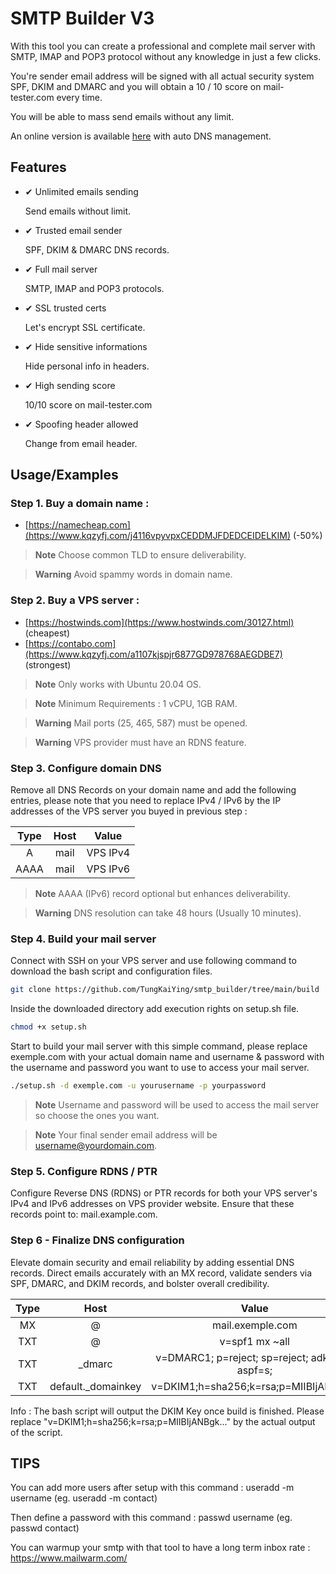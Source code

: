 
# SMTP Builder V3

With this tool you can create a professional and complete mail server with SMTP, IMAP and POP3 protocol without any knowledge in just a few clicks. 

You're sender email address will be signed with all actual security system SPF, DKIM and DMARC and you will obtain a 10 / 10 score on mail-tester.com every time. 

You will be able to mass send emails without any limit.

An online version is available [here](https://smtp-builder.com) with auto DNS management. 

## Features

- ✔ Unlimited emails sending
    
    Send emails without limit.

- ✔ Trusted email sender
    
    SPF, DKIM & DMARC DNS records.

- ✔ Full mail server
    
    SMTP, IMAP and POP3 protocols.

- ✔ SSL trusted certs
    
    Let's encrypt SSL certificate.

- ✔ Hide sensitive informations
    
    Hide personal info in headers.

- ✔ High sending score
    
    10/10 score on mail-tester.com

- ✔ Spoofing header allowed
    
    Change from email header.


## Usage/Examples

### Step 1. Buy a domain name :

- [https://namecheap.com](https://www.kqzyfj.com/j4116vpyvpxCEDDMJFDEDCEIDELKIM) (-50%)

> **Note**
Choose common TLD to ensure deliverability.

> **Warning**
Avoid spammy words in domain name. 

### Step 2. Buy a VPS server :

 - [https://hostwinds.com](https://www.hostwinds.com/30127.html) (cheapest)
 - [https://contabo.com](https://www.kqzyfj.com/a1107kjspjr6877GD978768AEGDBE7) (strongest)

> **Note**
Only works with Ubuntu 20.04 OS.

> **Note**
Minimum Requirements : 1 vCPU, 1GB RAM.

> **Warning**
Mail ports (25, 465, 587) must be opened.

> **Warning**
VPS provider must have an RDNS feature.

### Step 3. Configure domain DNS

Remove all DNS Records on your domain name and add the following entries, please note that you need to replace IPv4 / IPv6 by the IP addresses of the VPS server you buyed in previous step :

| Type | Host  | Value |
| :---:   | :-: | :-: |
| A | mail | VPS IPv4 |
| AAAA | mail | VPS IPv6 |

> **Note**
AAAA (IPv6) record optional but enhances deliverability.

> **Warning**
DNS resolution can take 48 hours (Usually 10 minutes).

### Step 4. Build your mail server

Connect with SSH on your VPS server and use following command to download the bash script and configuration files. 

```bash
git clone https://github.com/TungKaiYing/smtp_builder/tree/main/build
```

Inside the downloaded directory add execution rights on setup.sh file.

```bash
chmod +x setup.sh
```

Start to build your mail server with this simple command, please replace exemple.com with your actual domain name and username & password with the username and password you want to use to access your mail server.

```bash
./setup.sh -d exemple.com -u yourusername -p yourpassword
```

> **Note**
Username and password will be used to access the mail server so choose the ones you want.

> **Note**
Your final sender email address will be username@yourdomain.com.

### Step 5. Configure RDNS / PTR

Configure Reverse DNS (RDNS) or PTR records for both your VPS server's IPv4 and IPv6 addresses on VPS provider website. Ensure that these records point to: mail.example.com.

### Step 6 - Finalize DNS configuration

Elevate domain security and email reliability by adding essential DNS records. Direct emails accurately with an MX record, validate senders via SPF, DMARC, and DKIM records, and bolster overall credibility.

| Type | Host  | Value |
| :---:   | :-: | :-: |
| MX | @ | mail.exemple.com |
| TXT | @ | v=spf1 mx ~all |
| TXT | _dmarc | v=DMARC1; p=reject; sp=reject; adkim=s; aspf=s; |
| TXT | default._domainkey | v=DKIM1;h=sha256;k=rsa;p=MIIBIjANBgk... |

Info : The bash script will output the DKIM Key once build is finished. Please replace "v=DKIM1;h=sha256;k=rsa;p=MIIBIjANBgk..." by the actual output of the script.

## TIPS 

You can add more users after setup with this command : useradd -m username (eg. useradd -m contact)

Then define a password with this command : passwd username (eg. passwd contact)

You can warmup your smtp with that tool to have a long term inbox rate : https://www.mailwarm.com/
